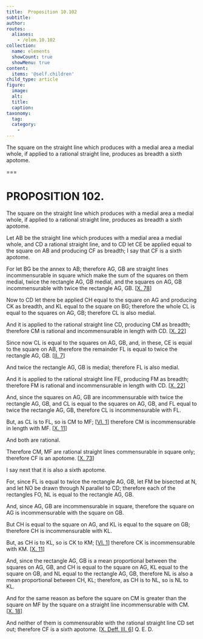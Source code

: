 ```yaml
---
title:  Proposition 10.102
subtitle: 
author:
routes:
  aliases:
    - /elem.10.102
collection:
  name: elements
  showCount: true
  showMenu: true
content:
  items: '@self.children'
child_type: article
figure:
  image:
  alt:
  title:
  caption:
taxonomy:
  tag:
  category:
    - 
---
```


<p>
       <hi rend="ital">The square on the straight line which produces with a medial area a medial whole, if applied to a rational straight line, produces as breadth a sixth apotome.</hi>
      </p>

===

<h1>PROPOSITION 102.</h1>
<p>
       <span class="ital">The square on the straight line which produces with a medial area a medial whole, if applied to a rational straight line, produces as breadth a sixth apotome.</span>
      </p>

<p>Let <span class="ital">AB</span> be the straight line which produces with a medial area a medial whole, and <span class="ital">CD</span> a rational straight line, and to <span class="ital">CD</span> let <span class="ital">CE</span> be applied equal to the square on <span class="ital">AB</span> and producing <span class="ital">CF</span> as breadth; I say that <span class="ital">CF</span> is a sixth apotome. 
      </p>

<p>For let <span class="ital">BG</span> be the annex to <span class="ital">AB</span>; therefore <span class="ital">AG</span>, <span class="ital">GB</span> are straight lines incommensurable in square which make the sum of the squares on them medial, twice the rectangle <span class="ital">AG</span>, <span class="ital">GB</span> medial, and the squares on <span class="ital">AG</span>, <span class="ital">GB</span> incommensurable with twice the rectangle <span class="ital">AG</span>, <span class="ital">GB</span>. [<a href="/elem.10.78">X. 78</a>] </p>

<p>Now to <span class="ital">CD</span> let there be applied <span class="ital">CH</span> equal to the square on <span class="ital">AG</span> and producing <span class="ital">CK</span> as breadth, and <span class="ital">KL</span> equal to the square on <span class="ital">BG</span>; therefore the whole <span class="ital">CL</span> is equal to the squares on <span class="ital">AG</span>, <span class="ital">GB</span>; therefore <span class="ital">CL</span> is also medial. </p>

<p>And it is applied to the rational straight line <span class="ital">CD</span>, producing <span class="ital">CM</span> as breadth; therefore <span class="ital">CM</span> is rational and incommensurable in length with <span class="ital">CD</span>. [<a href="/elem.10.22">X. 22</a>] </p>

<p>Since now <span class="ital">CL</span> is equal to the squares on <span class="ital">AG</span>, <span class="ital">GB</span>, and, in these, <span class="ital">CE</span> is equal to the square on <span class="ital">AB</span>, therefore the remainder <span class="ital">FL</span> is equal to twice the rectangle <span class="ital">AG</span>, <span class="ital">GB</span>. [<a href="/elem.2.7">II. 7</a>] </p>

<p>And twice the rectangle <span class="ital">AG</span>, <span class="ital">GB</span> is medial; therefore <span class="ital">FL</span> is also medial. <pb n="228"/></p>

<p>And it is applied to the rational straight line <span class="ital">FE</span>, producing <span class="ital">FM</span> as breadth; therefore <span class="ital">FM</span> is rational and incommensurable in length with <span class="ital">CD</span>. [<a href="/elem.10.22">X. 22</a>] </p>

<p>And, since the squares on <span class="ital">AG</span>, <span class="ital">GB</span> are incommensurable with twice the rectangle <span class="ital">AG</span>, <span class="ital">GB</span>, and <span class="ital">CL</span> is equal to the squares on <span class="ital">AG</span>, <span class="ital">GB</span>, and <span class="ital">FL</span> equal to twice the rectangle <span class="ital">AG</span>, <span class="ital">GB</span>, therefore <span class="ital">CL</span> is incommensurable with <span class="ital">FL</span>. </p>

<p>But, as <span class="ital">CL</span> is to <span class="ital">FL</span>, so is <span class="ital">CM</span> to <span class="ital">MF</span>; [<a href="/elem.6.1">VI. 1</a>] therefore <span class="ital">CM</span> is incommensurable in length with <span class="ital">MF</span>. [<a href="/elem.10.11">X. 11</a>] </p>

<p>And both are rational. </p>

<p>Therefore <span class="ital">CM</span>, <span class="ital">MF</span> are rational straight lines commensurable in square only; therefore <span class="ital">CF</span> is an apotome. [<a href="/elem.10.73">X. 73</a>] </p>

<p>I say next that it is also a sixth apotome. </p>

<p>For, since <span class="ital">FL</span> is equal to twice the rectangle <span class="ital">AG</span>, <span class="ital">GB</span>, let <span class="ital">FM</span> be bisected at <span class="ital">N</span>, and let <span class="ital">NO</span> be drawn through <span class="ital">N</span> parallel to <span class="ital">CD</span>; therefore each of the rectangles <span class="ital">FO</span>, <span class="ital">NL</span> is equal to the rectangle <span class="ital">AG</span>, <span class="ital">GB</span>. </p>

<p>And, since <span class="ital">AG</span>, <span class="ital">GB</span> are incommensurable in square, therefore the square on <span class="ital">AG</span> is incommensurable with the square on <span class="ital">GB</span>. </p>

<p>But <span class="ital">CH</span> is equal to the square on <span class="ital">AG</span>, and <span class="ital">KL</span> is equal to the square on <span class="ital">GB</span>; therefore <span class="ital">CH</span> is incommensurable with <span class="ital">KL</span>. </p>

<p>But, as <span class="ital">CH</span> is to <span class="ital">KL</span>, so is <span class="ital">CK</span> to <span class="ital">KM</span>; [<a href="/elem.6.1">VI. 1</a>] therefore <span class="ital">CK</span> is incommensurable with <span class="ital">KM</span>. [<a href="/elem.10.11">X. 11</a>] </p>

<p>And, since the rectangle <span class="ital">AG</span>, <span class="ital">GB</span> is a mean proportional between the squares on <span class="ital">AG</span>, <span class="ital">GB</span>, and <span class="ital">CH</span> is equal to the square on <span class="ital">AG</span>, <span class="ital">KL</span> equal to the square on <span class="ital">GB</span>, and <span class="ital">NL</span> equal to the rectangle <span class="ital">AG</span>, <span class="ital">GB</span>, therefore <span class="ital">NL</span> is also a mean proportional between <span class="ital">CH</span>, <span class="ital">KL</span>; therefore, as <span class="ital">CH</span> is to <span class="ital">NL</span>, so is <span class="ital">NL</span> to <span class="ital">KL</span>. <pb n="229"/></p>

<p>And for the same reason as before the square on <span class="ital">CM</span> is greater than the square on <span class="ital">MF</span> by the square on a straight line incommensurable with <span class="ital">CM</span>. [<a href="/elem.10.18">X. 18</a>] </p>

<p>And neither of them is commensurable with the rational straight line <span class="ital">CD</span> set out; therefore <span class="ital">CF</span> is a sixth apotome. [<a href="/elem.10.def.3.6">X. Deff. III. 6</a>] Q. E. D.</p>
